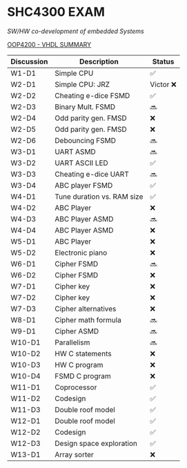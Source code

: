 # SHC4300 EXAM
*SW/HW co-development of embedded Systems*

[OOP4200 - VHDL SUMMARY](https://github.com/deivyka/OOP4200/blob/master/VHDL_bigBoy.md)



| Discussion  | Description                 | Status              |
| ----------- | --------------------------- | ------------------- |
| W1-D1       | Simple CPU                  | :white_check_mark:  |
| W2-D1       | Simple CPU: JRZ             | Victor :x:          |
| W2-D2       | Cheating e-dice FSMD        | :white_check_mark:  |
| W2-D3       | Binary Mult. FSMD           | :soon:              |
| W2-D4       | Odd parity gen. FMSD        | :x:                 |
| W2-D5       | Odd parity gen. FMSD        | :x:                 |
| W2-D6       | Debouncing FSMD             | :soon:              |
| W3-D1       | UART ASMD                   | :soon:              |
| W3-D2       | UART ASCII LED              | :white_check_mark:  |
| W3-D3       | Cheating e-dice UART        | :soon:              |
| W3-D4       | ABC player FSMD             | :white_check_mark:  |
| W4-D1       | Tune duration vs. RAM size  | :white_check_mark:  |
| W4-D2       | ABC Player                  | :x:                 |
| W4-D3       | ABC Player ASMD             | :soon:              |
| W4-D4       | ABC Player ASMD             | :x:                 |
| W5-D1       | ABC Player                  | :x:                 |
| W5-D2       | Electronic piano            | :x:                 |
| W6-D1       | Cipher FSMD                 | :soon:              |
| W6-D2       | Cipher FSMD                 | :x:                 |
| W7-D1       | Cipher key                  | :x:                 |
| W7-D2       | Cipher key                  | :x:                 |
| W7-D3       | Cipher alternatives         | :x:                 |
| W8-D1       | Cipher math formula         | :soon:              |
| W9-D1       | Cipher ASMD                 | :soon:              |
| W10-D1      | Parallelism                 | :soon:              |
| W10-D2      | HW C statements             | :x:                 |
| W10-D3      | HW C program                | :x:                 |
| W10-D4      | FSMD C program              | :x:                 |
| W11-D1      | Coprocessor                 | :white_check_mark:  |
| W11-D2      | Codesign                    | :white_check_mark:  |
| W11-D3      | Double roof model           | :white_check_mark:  |
| W12-D1      | Double roof model           | :white_check_mark:  |
| W12-D2      | Codesign                    | :white_check_mark:  |
| W12-D3      | Design space exploration    | :white_check_mark:  |
| W13-D1      | Array sorter                | :x:                 |
